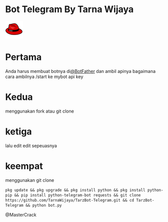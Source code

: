 # Bot Telegram By Tarna Wijaya 
[![bot](./img/icon.png)](https://t.me/TarnaWijaya_grup)

# Pertama
Anda harus membuat botnya di[@BotFather](https://t.me/BotFather)
dan ambil apinya bagaimana cara ambilnya /start ke mybot api key 

# Kedua
menggunakan fork atau git clone

# ketiga
lalu edit edit sepeuasnya

# keempat
menggunakan git clone
```
pkg update && pkg upgrade && pkg install python && pkg install python-pip && pip install python-telegram-bot requests && git clone https://github.com/TarnaWijaya/TarzBot-Telegram.git && cd TarzBot-Telegram && python bot.py
```

@MasterCrack